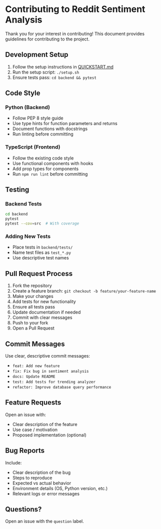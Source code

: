 # Contributing to Reddit Sentiment Analysis

Thank you for your interest in contributing! This document provides guidelines for contributing to the project.

## Development Setup

1. Follow the setup instructions in [QUICKSTART.md](QUICKSTART.md)
2. Run the setup script: `./setup.sh`
3. Ensure tests pass: `cd backend && pytest`

## Code Style

### Python (Backend)

- Follow PEP 8 style guide
- Use type hints for function parameters and returns
- Document functions with docstrings
- Run linting before committing

### TypeScript (Frontend)

- Follow the existing code style
- Use functional components with hooks
- Add prop types for components
- Run `npm run lint` before committing

## Testing

### Backend Tests

```bash
cd backend
pytest
pytest --cov=src  # With coverage
```

### Adding New Tests

- Place tests in `backend/tests/`
- Name test files as `test_*.py`
- Use descriptive test names

## Pull Request Process

1. Fork the repository
2. Create a feature branch: `git checkout -b feature/your-feature-name`
3. Make your changes
4. Add tests for new functionality
5. Ensure all tests pass
6. Update documentation if needed
7. Commit with clear messages
8. Push to your fork
9. Open a Pull Request

## Commit Messages

Use clear, descriptive commit messages:

- `feat: Add new feature`
- `fix: Fix bug in sentiment analysis`
- `docs: Update README`
- `test: Add tests for trending analyzer`
- `refactor: Improve database query performance`

## Feature Requests

Open an issue with:

- Clear description of the feature
- Use case / motivation
- Proposed implementation (optional)

## Bug Reports

Include:

- Clear description of the bug
- Steps to reproduce
- Expected vs actual behavior
- Environment details (OS, Python version, etc.)
- Relevant logs or error messages

## Questions?

Open an issue with the `question` label.
